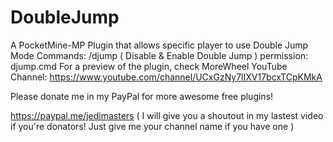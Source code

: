 # DoubleJump
A PocketMine-MP Plugin that allows specific player to use Double Jump Mode
 Commands: 
  /djump ( Disable & Enable Double Jump )
 permission:
  djump.cmd
  For a preview of the plugin, check MoreWheel YouTube Channel:
   https://www.youtube.com/channel/UCxGzNy7lIXV17bcxTCpKMkA
   
  Please donate me in my PayPal for more awesome free plugins!
  
   https://paypal.me/jedimasters ( I will give you a shoutout in my lastest video if you're donators! Just give me your channel name if you have one )
